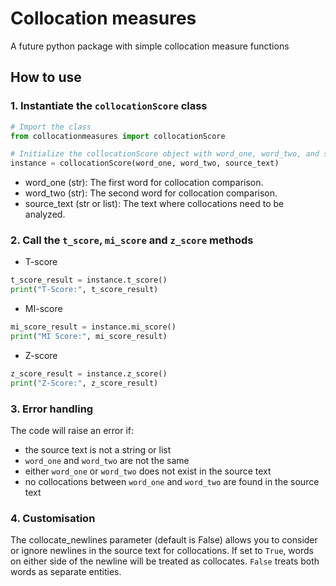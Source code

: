 # Collocation measures
A future python package with simple collocation measure functions

## How to use

### 1. Instantiate the `collocationScore` class

```python
# Import the class
from collocationmeasures import collocationScore

# Initialize the collocationScore object with word_one, word_two, and source text
instance = collocationScore(word_one, word_two, source_text)
```

- word_one (str): The first word for collocation comparison.
- word_two (str): The second word for collocation comparison.
- source_text (str or list): The text where collocations need to be analyzed.


### 2. Call the `t_score`, `mi_score` and `z_score` methods

- T-score

```python
t_score_result = instance.t_score()
print("T-Score:", t_score_result)
```

- MI-score

```python
mi_score_result = instance.mi_score()
print("MI Score:", mi_score_result)
```

- Z-score 

```python
z_score_result = instance.z_score()
print("Z-Score:", z_score_result)
```

### 3. Error handling

The code will raise an error if:
- the source text is not a string or list
- `word_one` and `word_two` are not the same
- either `word_one` or `word_two` does not exist in the source text
- no collocations between `word_one` and `word_two` are found in the source text


### 4. Customisation

The collocate_newlines parameter (default is False) allows you to consider or ignore newlines in the source text for collocations. If set to `True`, words on either side of the newline will be treated as collocates. `False` treats both words as separate entities. 